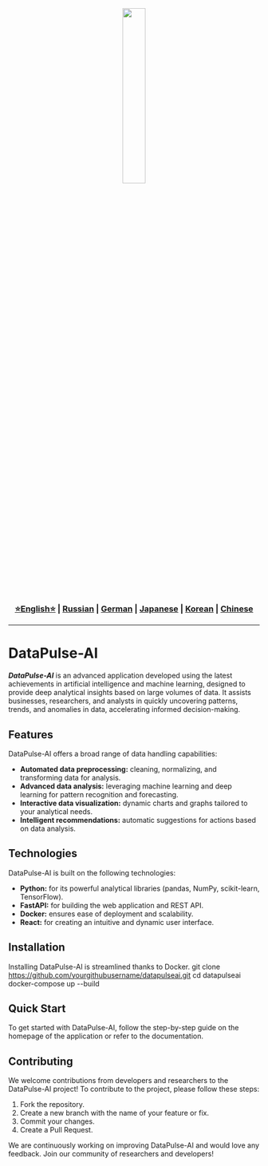 <div align="center">
  <img src="https://github.com/Solrikk/DataPulse/blob/main/assets/gif/3d-isometric-research-of-statistical-data-and-analytics.gif" width="30%"/>
</div>


<div align="center"> <h3> <a href="https://github.com/Solrikk/DataPulse/blob/main/README.md">⭐English⭐</a> | <a href="https://github.com/Solrikk/DataPulse/blob/main/README_RU.md">Russian</a> | <a href="https://github.com/Solrikk/DataPulse/blob/main/README_GE.md">German</a> | <a href="https://github.com/Solrikk/DataPulse/blob/main/README_JP.md">Japanese</a> | <a href="README_KR.md">Korean</a> | <a href="README_CN.md">Chinese</a> </h3> </div>

-----------------

# DataPulse-AI

_**DataPulse-AI**_ is an advanced application developed using the latest achievements in artificial intelligence and machine learning, designed to provide deep analytical insights based on large volumes of data. It assists businesses, researchers, and analysts in quickly uncovering patterns, trends, and anomalies in data, accelerating informed decision-making.

## Features
DataPulse-AI offers a broad range of data handling capabilities:
- **Automated data preprocessing:** cleaning, normalizing, and transforming data for analysis.
- **Advanced data analysis:** leveraging machine learning and deep learning for pattern recognition and forecasting.
- **Interactive data visualization:** dynamic charts and graphs tailored to your analytical needs.
- **Intelligent recommendations:** automatic suggestions for actions based on data analysis.

## Technologies
DataPulse-AI is built on the following technologies:
- **Python:** for its powerful analytical libraries (pandas, NumPy, scikit-learn, TensorFlow).
- **FastAPI:** for building the web application and REST API.
- **Docker:** ensures ease of deployment and scalability.
- **React:** for creating an intuitive and dynamic user interface.

## Installation
Installing DataPulse-AI is streamlined thanks to Docker.
git clone https://github.com/yourgithubusername/datapulseai.git
cd datapulseai
docker-compose up --build


## Quick Start
To get started with DataPulse-AI, follow the step-by-step guide on the homepage of the application or refer to the documentation.

## Contributing
We welcome contributions from developers and researchers to the DataPulse-AI project! To contribute to the project, please follow these steps:
1. Fork the repository.
2. Create a new branch with the name of your feature or fix.
3. Commit your changes.
4. Create a Pull Request.


We are continuously working on improving DataPulse-AI and would love any feedback. Join our community of researchers and developers!
